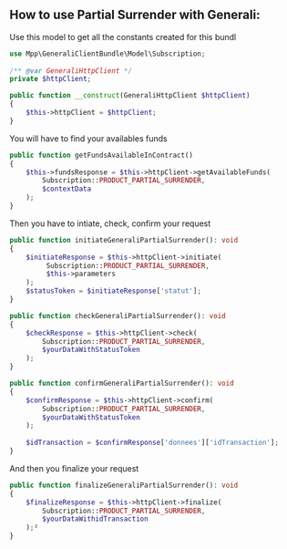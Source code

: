 How to use Partial Surrender with Generali:
-------------

Use this model to get all the constants created for this bundl
```php
use Mpp\GeneraliClientBundle\Model\Subscription;
 
/** @var GeneraliHttpClient */
private $httpClient;

public function __construct(GeneraliHttpClient $httpClient)
{
    $this->httpClient = $httpClient;
}
```
You will have to find your availables funds
```php
public function getFundsAvailableInContract()
{
    $this->fundsResponse = $this->httpClient->getAvailableFunds(
        Subscription::PRODUCT_PARTIAL_SURRENDER,
        $contextData
    );
}
```

Then you have to intiate, check, confirm your request
````php
public function initiateGeneraliPartialSurrender(): void
{
    $initiateResponse = $this->httpClient->initiate(
         Subscription::PRODUCT_PARTIAL_SURRENDER,
         $this->parameters
    );
    $statusToken = $initiateResponse['statut'];
}

public function checkGeneraliPartialSurrender(): void
{
    $checkResponse = $this->httpClient->check(
        Subscription::PRODUCT_PARTIAL_SURRENDER,
        $yourDataWithStatusToken
    );
}

public function confirmGeneraliPartialSurrender(): void
{
    $confirmResponse = $this->httpClient->confirm(
        Subscription::PRODUCT_PARTIAL_SURRENDER,
        $yourDataWithStatusToken
    );
    
    $idTransaction = $confirmResponse['donnees']['idTransaction'];
}
````
And then you finalize your request
```php
public function finalizeGeneraliPartialSurrender(): void
{
    $finalizeResponse = $this->httpClient->finalize(
        Subscription::PRODUCT_PARTIAL_SURRENDER,
        $yourDataWithidTransaction
    );²
}
```
  

  